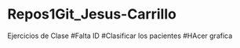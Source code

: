 # Repos1Git_Jesus-Carrillo
Ejercicios de Clase
#Falta ID 
#Clasificar los pacientes 
#HAcer grafica 
